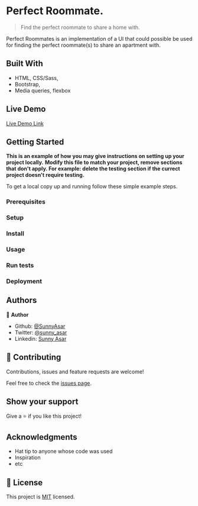 # Perfect Roommate.
> Find the perfect roommate to share a home with.

<!-- ![screenshot](./app_screenshot.png) -->

Perfect Roommates is an implementation of a UI that could possible be used for finding the perfect roommate(s) to share an apartment with.

## Built With

- HTML, CSS/Sass,
- Bootstrap,
- Media queries, flexbox


## Live Demo

[Live Demo Link](https://livedemo.com)


## Getting Started

**This is an example of how you may give instructions on setting up your project locally.**
**Modify this file to match your project, remove sections that don't apply. For example: delete the testing section if the currect project doesn't require testing.**


To get a local copy up and running follow these simple example steps.

### Prerequisites

### Setup

### Install

### Usage

### Run tests

### Deployment



## Authors

👤 **Author**

- Github: [@SunnyAsar](https://github.com/SunnyAsar)
- Twitter: [@sunny_asar](https://twitter.com/sunny_asar)
- Linkedin: [Sunny Asar](https://linkedin.com/linkedinhandle)


## 🤝 Contributing

Contributions, issues and feature requests are welcome!

Feel free to check the [issues page](issues/).

## Show your support

Give a ⭐️ if you like this project!

## Acknowledgments

- Hat tip to anyone whose code was used
- Inspiration
- etc

## 📝 License

This project is [MIT](lic.url) licensed.
